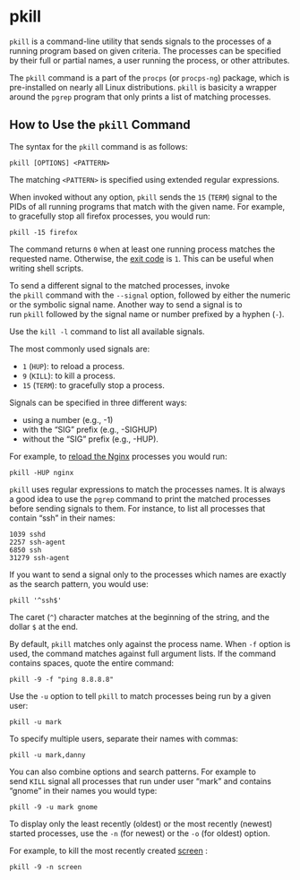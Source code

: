 # **pkill**

`pkill` is a command-line utility that sends signals to the processes of a running program based on given criteria. The processes can be specified by their full or partial names, a user running the process, or other attributes.

The `pkill` command is a part of the `procps` (or `procps-ng`) package, which is pre-installed on nearly all Linux distributions. `pkill` is basicity a wrapper around the `pgrep` program that only prints a list of matching processes.

## **How to Use the** `pkill` Command

The syntax for the `pkill` command is as follows:

```
pkill [OPTIONS] <PATTERN>
```

The matching `<PATTERN>` is specified using extended regular expressions.

When invoked without any option, `pkill` sends the `15` (`TERM`) signal to the PIDs of all running programs that match with the given name. For example, to gracefully stop all firefox processes, you would run:

```
pkill -15 firefox
```

The command returns `0` when at least one running process matches the requested name. Otherwise, the [exit code](https://linuxize.com/post/bash-exit/) is `1`. This can be useful when writing shell scripts.

To send a different signal to the matched processes, invoke the `pkill` command with the `--signal` option, followed by either the numeric or the symbolic signal name. Another way to send a signal is to run `pkill` followed by the signal name or number prefixed by a hyphen (`-`).

Use the `kill -l` command to list all available signals.

The most commonly used signals are:

* `1` (`HUP`): to reload a process.
* `9` (`KILL`): to kill a process.
* `15` (`TERM`): to gracefully stop a process.

Signals can be specified in three different ways:

* using a number (e.g., -1)
* with the “SIG” prefix (e.g., -SIGHUP)
* without the “SIG” prefix (e.g., -HUP).

For example, to [reload the Nginx](https://linuxize.com/post/start-stop-restart-nginx/) processes you would run:

```
pkill -HUP nginx
```

`pkill` uses regular expressions to match the processes names. It is always a good idea to use the `pgrep` command to print the matched processes before sending signals to them. For instance, to list all processes that contain “ssh” in their names:

```
1039 sshd
2257 ssh-agent
6850 ssh
31279 ssh-agent
```

If you want to send a signal only to the processes which names are exactly as the search pattern, you would use:

```
pkill '^ssh$'
```

The caret (`^`) character matches at the beginning of the string, and the dollar `$` at the end.

By default, `pkill` matches only against the process name. When `-f` option is used, the command matches against full argument lists. If the command contains spaces, quote the entire command:

```
pkill -9 -f "ping 8.8.8.8"
```

Use the `-u` option to tell `pkill` to match processes being run by a given user:

```
pkill -u mark
```

To specify multiple users, separate their names with commas:

```
pkill -u mark,danny
```

You can also combine options and search patterns. For example to send `KILL` signal all processes that run under user “mark” and contains “gnome” in their names you would type:

```
pkill -9 -u mark gnome
```

To display only the least recently (oldest) or the most recently (newest) started processes, use the `-n` (for newest) or the `-o` (for oldest) option.

For example, to kill the most recently created [screen](https://linuxize.com/post/how-to-use-linux-screen/) :

```
pkill -9 -n screen
```
